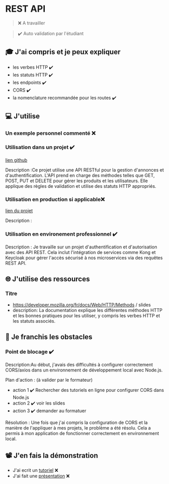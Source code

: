 # REST API

> ❌ A travailler

> ✔️ Auto validation par l'étudiant

## 🎓 J'ai compris et je peux expliquer

- les verbes HTTP  ✔️
- les statuts HTTP  ✔️
- les endpoints  ✔️
- CORS  ✔️
- la nomenclature recommandée pour les routes  ✔️

## 💻 J'utilise

### Un exemple personnel commenté ❌ 

### Utilisation dans un projet ✔️

[lien github]([...](https://github.com/MMBIKAI/GoodCorner))

Description :Ce projet utilise une API RESTful pour la gestion d'annonces et d'authentification. L'API prend en charge des méthodes telles que GET, POST, PUT et DELETE pour gérer les produits et les utilisateurs. Elle applique des règles de validation et utilise des statuts HTTP appropriés.

### Utilisation en production si applicable❌ 

[lien du projet](...)

Description :

### Utilisation en environement professionnel  ✔️

Description : Je travaille sur un projet d'authentification et d'autorisation avec des API REST. Cela inclut l'intégration de services comme Kong et Keycloak pour gérer l'accès sécurisé à nos microservices via des requêtes REST API.
## 🌐 J'utilise des ressources

### Titre

- https://developer.mozilla.org/fr/docs/Web/HTTP/Methods / slides 
- description: La documentation explique les différentes méthodes HTTP et les bonnes pratiques pour les utiliser, y compris les verbes HTTP et les statuts associés.

## 🚧 Je franchis les obstacles

### Point de blocage ✔️

Description:Au début, j'avais des difficultés à configurer correctement CORS/axios dans un environnement de développement local avec Node.js.

Plan d'action : (à valider par le formateur)

- action 1 ✔️ Rechercher des tutoriels en ligne pour configurer CORS dans Node.js
- action 2 ✔️ voir les slides
- action 3 ✔️ demander au formatuer

Résolution : Une fois que j'ai compris la configuration de CORS et la manière de l'appliquer à mes projets, le problème a été résolu. Cela a permis à mon application de fonctionner correctement en environnement local.

## 📽️ J'en fais la démonstration

- J'ai ecrit un [tutoriel](...) ❌ 
- J'ai fait une [présentation](...) ❌ 

